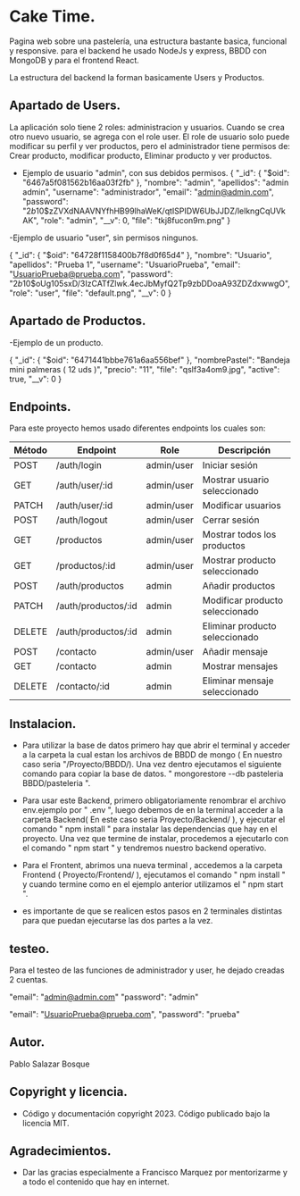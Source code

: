 # Cake Time.

Pagina web sobre una pastelería, una estructura bastante basica, funcional y responsive.
para el backend he usado NodeJs y express, BBDD con MongoDB y para el frontend React.

La estructura del backend la forman basicamente Users y Productos.

## Apartado de Users.

La aplicación solo tiene 2 roles: administracion y usuarios. Cuando se crea otro nuevo usuario, se agrega con el role user.
El role de usuario solo puede modificar su perfil y ver productos, pero el administrador
tiene permisos de: Crear producto, modificar producto, Eliminar producto y ver productos.

- Ejemplo de usuario "admin", con sus debidos permisos.
{
  "_id": {
    "$oid": "6467a5f081562b16aa03f2fb"
  },
  "nombre": "admin",
  "apellidos": "admin admin",
  "username": "administrador",
  "email": "admin@admin.com",
  "password": "$2b$10$zZVXdNAAVNYfhHB99lhaWeK/qtISPIDW6UbJJDZ/lelkngCqUVkAK",
  "role": "admin",
  "__v": 0,
  "file": "tkj8fucon9m.png"
}

-Ejemplo de usuario "user", sin permisos ningunos.

{
  "_id": {
    "$oid": "64728f1158400b7f8d0f65d4"
  },
  "nombre": "Usuario",
  "apellidos": "Prueba 1",
  "username": "UsuarioPrueba",
  "email": "UsuarioPrueba@prueba.com",
  "password": "$2b$10$oUg105sxD/3IzCATfZlwk.4ecJbMyfQ2Tp9zbDDoaA93ZDZdxwwgO",
  "role": "user",
  "file": "default.png",
  "__v": 0
}

## Apartado de Productos.

-Ejemplo de un producto.

{
  "_id": {
    "$oid": "6471441bbbe761a6aa556bef"
  },
  "nombrePastel": "Bandeja mini palmeras ( 12 uds )",
  "precio": "11",
  "file": "qslf3a4om9.jpg",
  "active": true,
  "__v": 0
}

## Endpoints.
Para este proyecto hemos usado diferentes endpoints los cuales son:

| Método | Endpoint                            | Role           | Descripción                            |
|--------|-------------------------------------|---------------|----------------------------------------|
| POST   | /auth/login                         | admin/user    | Iniciar sesión                         |
| GET    | /auth/user/:id                      | admin/user    | Mostrar usuario seleccionado           |
| PATCH  | /auth/user/:id                      | admin/user    | Modificar usuarios                     |
| POST   | /auth/logout                        | admin/user    | Cerrar sesión                          |
| GET    | /productos                          | admin/user    | Mostrar todos los productos            |
| GET    | /productos/:id                      | admin/user    | Mostrar producto seleccionado          |
| POST   | /auth/productos                     | admin         | Añadir productos                       |
| PATCH  | /auth/productos/:id                 | admin         | Modificar producto seleccionado        |
| DELETE | /auth/productos/:id                 | admin         | Eliminar producto seleccionado         |
| POST   | /contacto                           | admin/user    | Añadir mensaje                         |
| GET    | /contacto                           | admin         | Mostrar mensajes                       |
| DELETE | /contacto/:id                       | admin         | Eliminar mensaje seleccionado          |

## Instalacion.
 - Para utilizar la base de datos primero hay que abrir el terminal y acceder a la carpeta la cual estan los archivos de BBDD de mongo ( En nuestro caso seria "/Proyecto/BBDD/).
Una vez dentro ejecutamos el siguiente comando para copiar la base de datos. " mongorestore --db pasteleria BBDD/pasteleria ".

 - Para usar este Backend, primero obligatoriamente renombrar el archivo env.ejemplo por " .env ", luego debemos de en la terminal acceder a la carpeta Backend( En este caso seria Proyecto/Backend/ ), y ejecutar el comando " npm install " para instalar las dependencias que hay en el proyecto. Una vez que termine de instalar, procedemos a ejecutarlo con el comando " npm start " y tendremos nuestro backend operativo.

 - Para el Frontent, abrimos una nueva terminal , accedemos a la carpeta Frontend ( Proyecto/Frontend/ ), ejecutamos el comando " npm install " y cuando termine como en el ejemplo anterior utilizamos el " npm start ".

 * es importante de que se realicen estos pasos en 2 terminales distintas para que puedan ejecutarse las dos partes a la vez.

## testeo.

Para el testeo de las funciones de administrador y user, he dejado creadas 2 cuentas.

"email": "admin@admin.com"
"password": "admin"

"email": "UsuarioPrueba@prueba.com",
"password": "prueba"



## Autor.

Pablo Salazar Bosque 

## Copyright y licencia.

- Código y documentación copyright 2023. Código publicado bajo la licencia MIT.

## Agradecimientos.

- Dar las gracias especialmente a Francisco Marquez por mentorizarme y a todo el contenido que hay en internet.
